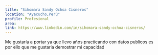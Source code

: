 ```yaml
---
title: "Sihomara Sandy Ochoa Cisneros"
location: "Ayacucho,Perú"
profile: Profesional
area: 
link: https://www.linkedin.com/in/sihomara-sandy-ochoa-cisneros/
---
```


Me gustaría a portar ya que llevo años practicando con datos publicos es por ello que me gustaria demostrar mi capacidad